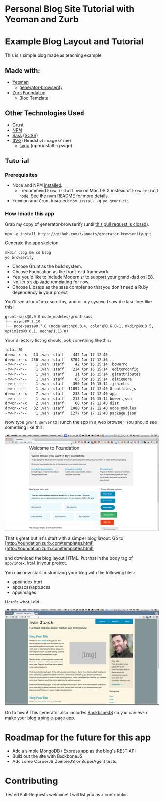 # Personal Blog Site Tutorial with Yeoman and Zurb

# Example Blog Layout and Tutorial

This is a simple blog made as teaching example.

## Made with:

- [Yeoman](http://yeoman.io/)
  - [generator-browserify](https://github.com/ivanoats/generator-browserify)
- [Zurb Foundation](https://github.com/zurb/foundation)
  - [Blog Template](http://foundation.zurb.com/templates.html)

## Other Technologies Used

- [Grunt](http://gruntjs.com/)
- [NPM](https://www.npmjs.org/)
- [Sass](http://sass-lang.com/) ([SCSS](http://sass-lang.com/guide))
- [SVG](https://developer.mozilla.org/en-US/docs/Web/SVG) (Headshot image of me)
  - [svgo](https://github.com/svg/svgo) (npm install -g svgo)

## Tutorial
### Prerequisites
- Node and NPM [installed](https://github.com/joyent/node/wiki/Installing-Node.js-via-package-manager).
  - I recommend `brew install nvm` on Mac OS X instead of `brew install node`.
   See the [nvm](https://github.com/creationix/nvm) README for more details.
- Yeoman and Grunt installed: `npm install -g yo grunt-cli`

### How I made this app
Grab my copy of generator-browserify (until [this pull request is closed](https://github.com/vincentmac/generator-browserify/pull/2)).

```
npm -g install https://github.com/ivanoats/generator-browserify.git
```

Generate the app skeleton

```
mkdir blog && cd blog
yo browserify
```

- Choose Grunt as the build system.
- Choose Foundation as the front-end framework.
- Yes, you'd like to include Modernizr to support your grand-dad on IE8.
- No, let's skip [Jade](http://jade-lang.com/) templating for now.
- Choose Libsass as the sass compiler so that you don't need a Ruby dependency
  in your project

You'll see a lot of text scroll by, and on my system I saw the last lines like this:
```
grunt-sass@0.9.0 node_modules/grunt-sass
├── async@0.2.10
└── node-sass@0.7.0 (node-watch@0.3.4, colors@0.6.0-1, mkdirp@0.3.5, optimist@0.6.1, mocha@1.13.0)
```

Your directory listing should look something like this:

```
total 80
drwxr-xr-x   13 ivan  staff    442 Apr 17 12:40 .
drwxr-xr-x  256 ivan  staff   8704 Apr 17 12:36 ..
-rw-r--r--    1 ivan  staff     42 Apr 16 15:14 .bowerrc
-rw-r--r--    1 ivan  staff    214 Apr 16 15:14 .editorconfig
-rw-r--r--    1 ivan  staff     11 Apr 16 15:14 .gitattributes
-rw-r--r--    1 ivan  staff     65 Apr 16 15:14 .gitignore
-rw-r--r--    1 ivan  staff    390 Apr 16 15:14 .jshintrc
-rw-r--r--    1 ivan  staff  11094 Apr 17 12:40 Gruntfile.js
drwxr-xr-x    7 ivan  staff    238 Apr 17 12:40 app
-rw-r--r--    1 ivan  staff    213 Apr 16 15:14 bower.json
drwxr-xr-x    2 ivan  staff     68 Apr 17 12:40 dist
drwxr-xr-x   32 ivan  staff   1088 Apr 17 12:40 node_modules
-rw-r--r--    1 ivan  staff   1277 Apr 17 12:40 package.json
```

Now type `grunt server` to launch the app in a web browser. You should see something
like this:

![Foundation Default Screen](images/foundation_default.png)

That's great but let's start with a simpler blog layout: Go to
 [http://foundation.zurb.com/templates.html](http://foundation.zurb.com/templates.html)

and download the blog layout HTML. Put that in the body tag of `app/index.html` in
your project.

You can now start customizing your blog with the following files:
- app/index.html
- app/scss/app.scss
- app/images

Here's what I did:

![Ivan's Blog home page](images/ivan_blog.png)

Go to town! This generator also includes [BackboneJS](http://backbonejs.org/) so you can even make your
blog a single-page app.

# Roadmap for the future for this app
- Add a simple MongoDB / Express app as the blog's REST API
- Build out the site with BackboneJS
- Add some CasperJS ZombieJS or SuperAgent tests.

# Contributing

Tested Pull-Requests welcome! I will list you as a contributor.
